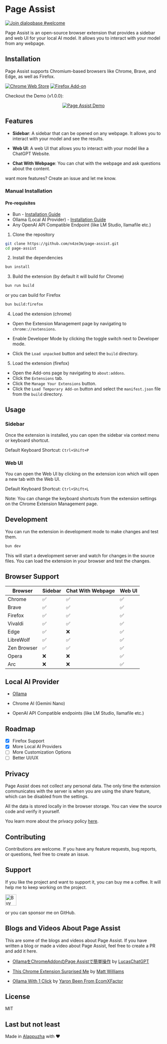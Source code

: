 # Page Assist

[![Join dialoqbase #welcome](https://img.shields.io/badge/discord-join%20chat-blue.svg)](https://discord.gg/bu54382uBd)

Page Assist is an open-source browser extension that provides a sidebar and web UI for your local AI model. It allows you to interact with your model from any webpage.
## Installation

Page Assist supports Chromium-based browsers like Chrome, Brave, and Edge, as well as Firefox.

[![Chrome Web Store](https://pub-35424b4473484be483c0afa08c69e7da.r2.dev/UV4C4ybeBTsZt43U4xis.png)](https://chrome.google.com/webstore/detail/page-assist/jfgfiigpkhlkbnfnbobbkinehhfdhndo)
[![Firefox Add-on](https://pub-35424b4473484be483c0afa08c69e7da.r2.dev/get-the-addon.png)](https://addons.mozilla.org/en-US/firefox/addon/page-assist/)

Checkout the Demo (v1.0.0):

<div align="center">

[![Page Assist Demo](https://img.youtube.com/vi/8VTjlLGXA4s/0.jpg)](https://www.youtube.com/watch?v=8VTjlLGXA4s)

</div>

## Features

- **Sidebar**: A sidebar that can be opened on any webpage. It allows you to interact with your model and see the results.

- **Web UI**: A web UI that allows you to interact with your model like a ChatGPT Website.

- **Chat With Webpage**: You can chat with the webpage and ask questions about the content.

want more features? Create an issue and let me know.

### Manual Installation

#### Pre-requisites

- Bun - [Installation Guide](https://bun.sh/)
- Ollama (Local AI Provider) - [Installation Guide](https://ollama.com)
- Any OpenAI API Compatible Endpoint (like LM Studio, llamafile etc.)

1. Clone the repository

```bash
git clone https://github.com/n4ze3m/page-assist.git
cd page-assist
```

2. Install the dependencies

```bash
bun install
```

3. Build the extension (by default it will build for Chrome)

```bash
bun run build
```

or you can build for Firefox

```bash
bun build:firefox
```

4. Load the extension (chrome)

- Open the Extension Management page by navigating to `chrome://extensions`.

- Enable Developer Mode by clicking the toggle switch next to Developer mode.

- Click the `Load unpacked` button and select the `build` directory.

5. Load the extension (firefox)

- Open the Add-ons page by navigating to `about:addons`.
- Click the `Extensions` tab.
- Click the `Manage Your Extensions` button.
- Click the `Load Temporary Add-on` button and select the `manifest.json` file from the `build` directory.

## Usage

### Sidebar

Once the extension is installed, you can open the sidebar via context menu or keyboard shortcut.

Default Keyboard Shortcut: `Ctrl+Shift+P`

### Web UI

You can open the Web UI by clicking on the extension icon which will open a new tab with the Web UI.

Default Keyboard Shortcut: `Ctrl+Shift+L`

Note: You can change the keyboard shortcuts from the extension settings on the Chrome Extension Management page.

## Development

You can run the extension in development mode to make changes and test them.

```bash
bun dev
```

This will start a development server and watch for changes in the source files. You can load the extension in your browser and test the changes.

## Browser Support

| Browser     | Sidebar | Chat With Webpage | Web UI |
| ----------- | ------- | ----------------- | ------ |
| Chrome      | ✅      | ✅                | ✅     |
| Brave       | ✅      | ✅                | ✅     |
| Firefox     | ✅      | ✅                | ✅     |
| Vivaldi     | ✅      | ✅                | ✅     |
| Edge        | ✅      | ❌                | ✅     |
| LibreWolf   | ✅      | ✅                | ✅     |
| Zen Browser | ✅      | ✅                | ✅     |
| Opera       | ❌      | ❌                | ✅     |
| Arc         | ❌      | ❌                | ✅     |

## Local AI Provider

- [Ollama](https://github.com/ollama/ollama)

- Chrome AI (Gemini Nano)

- OpenAI API Compatible endpoints (like LM Studio, llamafile etc.)

## Roadmap

- [x] Firefox Support
- [x] More Local AI Providers
- [ ] More Customization Options
- [ ] Better UI/UX

## Privacy

Page Assist does not collect any personal data. The only time the extension communicates with the server is when you are using the share feature, which can be disabled from the settings.

All the data is stored locally in the browser storage. You can view the source code and verify it yourself.

You learn more about the privacy policy [here](PRIVACY.md).

## Contributing

Contributions are welcome. If you have any feature requests, bug reports, or questions, feel free to create an issue.

## Support

If you like the project and want to support it, you can buy me a coffee. It will help me to keep working on the project.

<a href='https://ko-fi.com/M4M3EMCLL' target='_blank'><img height='36' style='border:0px;height:36px;' src='https://storage.ko-fi.com/cdn/kofi2.png?v=3' border='0' alt='Buy Me a Coffee at ko-fi.com' /></a>

or you can sponsor me on GitHub.

## Blogs and Videos About Page Assist

This are some of the blogs and videos about Page Assist. If you have written a blog or made a video about Page Assist, feel free to create a PR and add it here.

- [OllamaをChromeAddonのPage Assistで簡単操作](https://note.com/lucas_san/n/nf00d01a02c3a) by [LucasChatGPT](https://twitter.com/LucasChatGPT)

- [This Chrome Extension Surprised Me](https://www.youtube.com/watch?v=IvLTlDy9G8c) by [Matt Williams](https://www.youtube.com/@technovangelist)

- [Ollama With 1 Click](https://www.youtube.com/watch?v=61uN5jtj2wo) by [Yaron Been From EcomXFactor](https://www.youtube.com/@ecomxfactor-YaronBeen)

## License

MIT

## Last but not least

Made in [Alappuzha](https://en.wikipedia.org/wiki/Alappuzha) with ❤️
